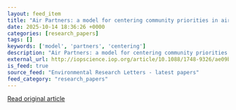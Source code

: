 ```yaml
---
layout: feed_item
title: "Air Partners: a model for centering community priorities in air justice projects"
date: 2025-10-14 18:36:26 +0000
categories: [research_papers]
tags: []
keywords: ['model', 'partners', 'centering']
description: "Air Partners: a model for centering community priorities in air justice projects"
external_url: http://iopscience.iop.org/article/10.1088/1748-9326/ae09ba
is_feed: true
source_feed: "Environmental Research Letters - latest papers"
feed_category: "research_papers"
---
```




[Read original article](http://iopscience.iop.org/article/10.1088/1748-9326/ae09ba)
